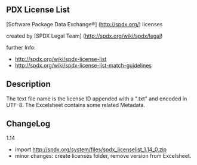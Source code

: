 PDX License List
-----------------

[Software Package Data Exchange®] (http://spdx.org/) licenses

created by [SPDX Legal Team] (http://spdx.org/wiki/spdx/legal)

further Info:

* http://spdx.org/wiki/spdx-license-list
* http://spdx.org/wiki/spdx-license-list-match-guidelines

Description
-----------
The text file name is the license ID appended with a ".txt" and encoded in UTF-8. The Excelsheet contains some related Metadata. 

ChangeLog
---------
1.14

* import http://spdx.org/system/files/spdx_licenselist_1.14_0.zip
* minor changes: create licenses folder, remove version from Excelsheet.


